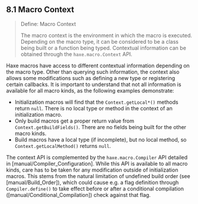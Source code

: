 ## 8.1 Macro Context

> Define: Macro Context
>
> The macro context is the environment in which the macro is executed. Depending on the macro type, it can be considered to be a class being built or a function being typed. Contextual information can be obtained through the `haxe.macro.Context` API.


Haxe macros have access to different contextual information depending on the macro type. Other than querying such information, the context also allows some modifications such as defining a new type or registering certain callbacks. It is important to understand that not all information is available for all macro kinds, as the following examples demonstrate:



* Initialization macros will find that the `Context.getLocal*()` methods return `null`. There is no local type or method in the context of an initialization macro.
* Only build macros get a proper return value from `Context.getBuildFields()`. There are no fields being built for the other macro kinds.
* Build macros have a local type (if incomplete), but no local method, so `Context.getLocalMethod()` returns `null`.



The context API is complemented by the `haxe.macro.Compiler` API detailed in [manual/Compiler_Configuration]. While this API is available to all macro kinds, care has to be taken for any modification outside of initialization macros. This stems from the natural limitation of undefined build order (see [manual/Build_Order]), which could cause e.g. a flag definition through `Compiler.define()` to take effect before or after a conditional compilation ([manual/Conditional_Compilation]) check against that flag.